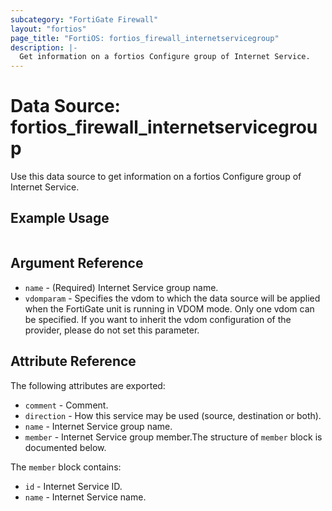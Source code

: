 ```yaml
---
subcategory: "FortiGate Firewall"
layout: "fortios"
page_title: "FortiOS: fortios_firewall_internetservicegroup"
description: |-
  Get information on a fortios Configure group of Internet Service.
---
```


# Data Source: fortios_firewall_internetservicegroup
Use this data source to get information on a fortios Configure group of Internet Service.


## Example Usage

```hcl

```

## Argument Reference

* `name` - (Required) Internet Service group name.
* `vdomparam` - Specifies the vdom to which the data source will be applied when the FortiGate unit is running in VDOM mode. Only one vdom can be specified. If you want to inherit the vdom configuration of the provider, please do not set this parameter.

## Attribute Reference

The following attributes are exported:

* `comment` - Comment.
* `direction` - How this service may be used (source, destination or both).
* `name` - Internet Service group name.
* `member` - Internet Service group member.The structure of `member` block is documented below.

The `member` block contains:

* `id` - Internet Service ID.
* `name` - Internet Service name.

